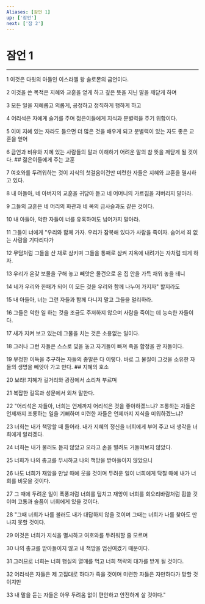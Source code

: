 ```yaml
---
Aliases: [잠언 1]
up: ['잠언']
next: ['잠 2']
---
```

# 잠언 1

***


1 이것은 다윗의 아들인 이스라엘 왕 솔로몬의 금언이다. 

2 이것을 쓴 목적은 지혜와 교훈을 얻게 하고 깊은 뜻을 지닌 말을 깨닫게 하며 

3 모든 일을 지혜롭고 의롭게, 공정하고 정직하게 행하게 하고 

4 어리석은 자에게 슬기를 주며 젊은이들에게 지식과 분별력을 주기 위함이다. 

5 이미 지혜 있는 자라도 들으면 더 많은 것을 배우게 되고 분별력이 있는 자도 좋은 교훈을 얻어 

6 금언과 비유와 지혜 있는 사람들의 말과 이해하기 어려운 말의 참 뜻을 깨닫게 될 것이다. ## 젊은이들에게 주는 교훈 

7 여호와를 두려워하는 것이 지식의 첫걸음이건만 미련한 자들은 지혜와 교훈을 멸시하고 있다. 

8 내 아들아, 네 아버지의 교훈을 귀담아 듣고 네 어머니의 가르침을 저버리지 말아라. 

9 그들의 교훈은 네 머리의 화관과 네 목의 금사슬과도 같은 것이다. 

10 내 아들아, 악한 자들이 너를 유혹하여도 넘어가지 말아라. 

11 그들이 너에게 "우리와 함께 가자. 우리가 잠복해 있다가 사람을 죽이자. 숨어서 죄 없는 사람을 기다리다가 

12 무덤처럼 그들을 산 채로 삼키며 그들을 통째로 삼켜 지옥에 내려가는 자처럼 되게 하자. 

13 우리가 온갖 보물을 구해 놓고 빼앗은 물건으로 온 집 안을 가득 채워 놓을 테니 

14 네가 우리와 한패가 되어 이 모든 것을 우리와 함께 나누어 가지자" 할지라도 

15 내 아들아, 너는 그런 자들과 함께 다니지 말고 그들을 멀리하라. 

16 그들은 악한 일 하는 것을 조금도 주저하지 않으며 사람을 죽이는 데 능숙한 자들이다. 

17 새가 지켜 보고 있는데 그물을 치는 것은 소용없는 일이다. 

18 그러나 그런 자들은 스스로 덫을 놓고 자기들이 빠져 죽을 함정을 판 자들이다. 

19 부정한 이득을 추구하는 자들의 종말은 다 이렇다. 바로 그 물질이 그것을 소유한 자들의 생명을 빼앗아 가고 만다. ## 지혜의 호소 

20 보라! 지혜가 길거리와 광장에서 소리쳐 부르며 

21 복잡한 길목과 성문에서 외쳐 말한다. 

22 "어리석은 자들아, 너희는 언제까지 어리석은 것을 좋아하겠느냐? 조롱하는 자들은 언제까지 조롱하는 일을 기뻐하며 미련한 자들은 언제까지 지식을 미워하겠느냐? 

23 너희는 내가 책망할 때 들어라. 내가 지혜의 정신을 너희에게 부어 주고 내 생각을 너희에게 알리겠다. 

24 너희는 내가 불러도 듣지 않았고 오라고 손을 벌려도 거들떠보지 않았다. 

25 너희가 나의 충고를 무시하고 나의 책망을 받아들이지 않았으니 

26 나도 너희가 재앙을 만날 때에 웃을 것이며 두려운 일이 너희에게 닥칠 때에 내가 너희를 비웃을 것이다. 

27 그 때에 두려운 일이 폭풍처럼 너희를 덮치고 재앙이 너희를 회오리바람처럼 휩쓸 것이며 고통과 슬픔이 너희에게 있을 것이다. 

28 "그때 너희가 나를 불러도 내가 대답하지 않을 것이며 그때는 너희가 나를 찾아도 만나지 못할 것이다. 

29 이것은 너희가 지식을 멸시하고 여호와를 두려워할 줄 모르며 

30 나의 충고를 받아들이지 않고 내 책망을 업신여겼기 때문이다. 

31 그러므로 너희는 너희 행실의 열매를 먹고 너희 책략의 대가를 받게 될 것이다. 

32 어리석은 자들은 제 고집대로 하다가 죽을 것이며 미련한 자들은 자만하다가 망할 것이지만 

33 내 말을 듣는 자들은 아무 두려움 없이 편안하고 안전하게 살 것이다."
